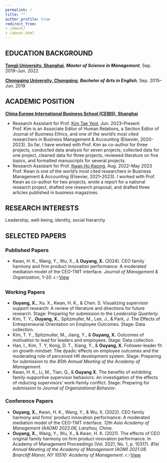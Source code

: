 ```yaml
---
permalink: /
title: ""
author_profile: true
redirect_from:
- /about/
- /about.html
---
```

## EDUCATION BACKGROUND

**[Tongji University, Shanghai](https://www.usnews.com/education/best-global-universities/tongji-university-501326)**, ***Master of Science in Management***, Sep. 2019–Jun. 2022

**[Chongqing University, Chongqing](https://www.usnews.com/education/best-global-universities/chongqing-university-505768)**, ***Bachelor of Arts in English***, Sep. 2015–Jun. 2019

## ACADEMIC POSITION

**[China Europe International Business School (CEIBS), Shanghai](https://www.ceibs.edu/)**
<ul>
  <li class="item">
    Research Assistant for Prof. <a href="https://scholar.google.com/citations?user=2Z7Vb4kAAAAJ&hl=en&oi=ao" class="view-link">Kim Tae Yeol</a>, Jun. 2023–Present
    <div class="description">
        Prof. Kim is an Associate Editor of Human Relations, a Section Editor of Journal of Business Ethics, and one of the world’s most cited researchers in Business Management & Accounting (Elsevier, 2020-2023). So far, I have worked with Prof. Kim as co-author for three projects, conducted data analysis for seven projects, collected data for one project, cleaned data for three projects, reviewed literature on five topics, and formatted manuscripts for several projects.
    </div>
  </li>
  <li class="item">
    Research Assistant for Prof. <a href="https://scholar.google.com/citations?user=l9zGlTYAAAAJ&hl=en&oi=ao" class="view-link">Kwan Ho Kwong</a>, Aug. 2022–May 2023
    <div class="description">
        Prof. Kwan is one of the world’s most cited researchers in Business Management & Accounting (Elsevier, 2021–2023). I worked with Prof. Kwan as co-author for two projects, wrote a report for a national research project, drafted one research proposal, and drafted three articles published in business magazines.
    </div>
  </li>
</ul>

## RESEARCH INTERESTS
Leadership, well-being, identity, social hierarchy

## SELECTED PAPERS

<h3>Published Papers</h3>
<ul>
  <li class="item">
    Kwan, H. K., Wang, Y., Wu, X., & <strong>Ouyang, X.</strong> (2024). CEO family harmony and firm product innovation performance: A moderated mediation model of the CEO-TMT interface. <em>Journal of Management & Organization</em>, 1–20.
    👉<a href="https://www.cambridge.org/core/services/aop-cambridge-core/content/view/F5C52E058B1C20638C4DC11D00A6CA02/S1833367224000221a.pdf/ceo_family_harmony_and_firm_product_innovation_performance_a_moderated_mediation_model_of_the_ceotmt_interface.pdf" class="view-link">View</a>
  </li>
</ul>
<h3>Working Papers</h3>
<ul>
  <li class="item">
    <strong>Ouyang, X.</strong>, Xu. X., Kwan, H. K., & Chen. S. Visualizing supervisor support research: A review of literature and directions for future research. Stage: Preparing for submission to the <em>Leadership Quarterly.</em>
  </li>
  <li class="item">
    Kim, T. Y., <strong>Ouyang, X.</strong>, Spitzmuller, M., Lee, J., & Park, J. The Effects of Entrepreneurial Orientation on Employee Outcomes. Stage: Data collection.
  </li>
  <li class="item">
    Kim, T. Y., Spitzmuller, M., Jiang, Y., & <strong>Ouyang, X.</strong> Outcomes of motivation to lead for leaders and employees. Stage: Data collection.
  </li>
  <li class="item">
    Han, I., Kim, T. Y, Kong, D. T., Xiang, Y., & <strong>Ouyang, X.</strong> Follower-leader fit on growth mindset: The dyadic effects on employee outcomes and the moderating role of perceived HR development system. Stage: Preparing for submission to <em>the 85th Annual Meeting of the Academy of Management</em>.
  </li>
  <li class="item">
    Kwan, H. K., Li, M., Tian, Q., & <strong>Ouyang X.</strong> The benefits of exhibiting family-supportive supervisor behaviors: An investigation of the effects of reducing supervisors’ work-family conflict. Stage: Preparing for submission to <em>Journal of Organizational Behavior</em>.
  </li>
</ul>
<h3>Conference Papers</h3>
<ul>
  <li class="item">
    <strong>Ouyang, X.</strong>, Kwan, H. K., Wang, Y., & Wu, X. (2022). CEO family harmony and firms’ product innovation performance: A moderated mediation model of the CEO-TMT interface. <em>12th Asia Academy of Management (AAOM) 2022.06, Lanzhou, China</em>.
  </li>
  <li class="item">
    <strong>Ouyang, X.</strong>, Wang, Y., Wu, X., & Kwan, H. K. (2021). The effects of CEO original family harmony on firm product innovation performance. In Academy of Management Proceedings (Vol. 2021, No. 1, p. 10317). <em>81st Annual Meeting of the Academy of Management (AOM) 2021.08. Briarcliff Manor, NY 10510: Academy of Management</em>.
    👉<a href="https://journals.aom.org/doi/abs/10.5465/AMBPP.2021.10317abstract" class="view-link">View</a>
  </li>
</ul>
<script src="/assets/js/about.js"></script>
<link rel="stylesheet" href="/assets/css/item.css">
